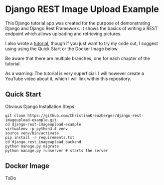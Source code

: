 # Django REST Image Upload Example
This Django tutorial app was created for the purpose of demonstrating Django and Django Rest Framework. It shows the basics
of writing a REST endpoint which allows uploading and retrieving pictures.

I also wrote a [tutorial](tutorial/README.md), though if you just want to try my code out, I suggest using using the Quick Start 
or the Docker Image below.

Be aware that there are multiple branches, one for each chapter of the tutorial.

As a warning: The tutorial is very superficial. I will however create a YouTube video about it, which I will link within this repository.

## Quick Start
Obvious Django Installation Steps
```
git clone https://github.com/ChristianKreuzberger/django-rest-imageupload-example.git
cd django-rest-imageupload-example
virtualenv -p python3.4 venv
source venv/bin/activate
pip install -r requirements.txt
cd django_rest_imageupload_backend
python manage.py migrate
python manage.py runserver # starts the server 
```


## Docker Image
ToDo